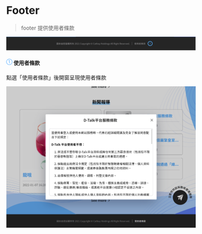 # Footer

> footer 提供使用者條款

![](../.gitbook/assets/Footer.png)

#### ![編號 1](../.gitbook/assets/1.png) 使用者條款

點選「使用者條款」後開窗呈現使用者條款

![](../.gitbook/assets/image_6.png)
